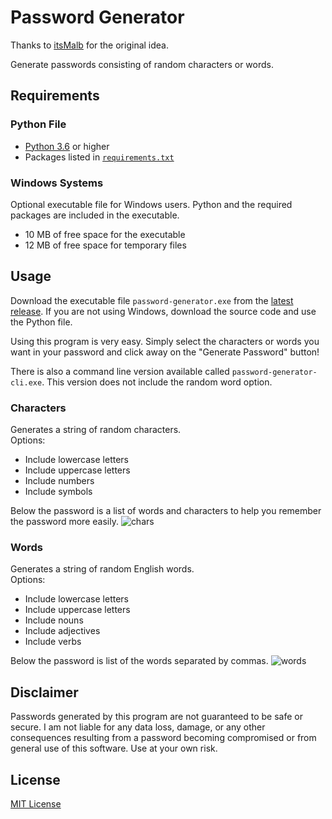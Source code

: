 # Password Generator

Thanks to [itsMalb](https://github.com/itsMalb) for the original idea.

Generate passwords consisting of random characters or words.

## Requirements

### Python File

- [Python 3.6](https://www.python.org/downloads/) or higher
- Packages listed in [`requirements.txt`](requirements.txt)

### Windows Systems

Optional executable file for Windows users. Python and the required packages are included in the executable.

- 10 MB of free space for the executable
- 12 MB of free space for temporary files

## Usage

Download the executable file `password-generator.exe` from the [latest release](https://github.com/lemonyte/password-generator/releases/latest). If you are not using Windows, download the source code and use the Python file.

Using this program is very easy. Simply select the characters or words you want in your password and click away on the "Generate Password" button!

There is also a command line version available called `password-generator-cli.exe`. This version does not include the random word option.

### Characters

Generates a string of random characters.  
Options:

- Include lowercase letters
- Include uppercase letters
- Include numbers
- Include symbols

Below the password is a list of words and characters to help you remember the password more easily.
![chars](https://user-images.githubusercontent.com/49930425/132603575-77e9a5e1-299d-4178-acf8-8a918054786e.png)

### Words

Generates a string of random English words.  
Options:

- Include lowercase letters
- Include uppercase letters
- Include nouns
- Include adjectives
- Include verbs

Below the password is list of the words separated by commas.
![words](https://user-images.githubusercontent.com/49930425/132603577-6fa846e3-49b7-425f-b86a-07b47335f277.png)

## Disclaimer

Passwords generated by this program are not guaranteed to be safe or secure. I am not liable for any data loss, damage, or any other consequences resulting from a password becoming compromised or from general use of this software. Use at your own risk.

## License

[MIT License](license.txt)
